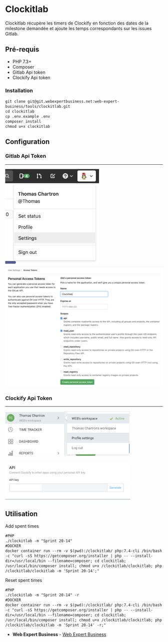 # Clockitlab

Clockitlab récupère les timers de Clockify en fonction des dates de la milestone demandée et ajoute les temps correspondants sur les issues Gitlab.

## Pré-requis

* PHP 7.3+
* Composer
* Gitlab Api token
* Clockify Api token

### Installation

```
git clone git@git.webexpertbusiness.net:web-expert-business/tools/clockitlab.git
cd clockitlab
cp .env.example .env
composer install
chmod u+x clockitlab
```

## Configuration
### Gitlab Api Token
___
<img src="readme/gitlab-token-1.png" width="300" height="auto"/>  

<img src="readme/gitlab-token-2.png" width="auto" height="auto"/>  

### Clockify Api Token  
___
<img src="readme/clockify-token-1.png" width="400" height="auto"/>  
<br /><br />
<img src="readme/clockify-token-2.png" width="400" height="auto"/>  

## Utilisation
Add spent times
```
#PHP
./clockitlab -m "Sprint 20-14"
#DOCKER
docker container run --rm -v $(pwd):/clockitlab/ php:7.4-cli /bin/bash -c "curl -sS https://getcomposer.org/installer | php -- --install-dir=/usr/local/bin --filename=composer; cd clockitlab; /usr/local/bin/composer install; chmod u+x /clockitlab/clockitlab; php /clockitlab/clockitlab -m 'Sprint 20-14';"
```
Reset spent times
```
#PHP
./clockitlab -m "Sprint 20-14" -r
#DOCKER
docker container run --rm -v $(pwd):/clockitlab/ php:7.4-cli /bin/bash -c "curl -sS https://getcomposer.org/installer | php -- --install-dir=/usr/local/bin --filename=composer; cd clockitlab; /usr/local/bin/composer install; chmod u+x /clockitlab/clockitlab; php /clockitlab/clockitlab -m 'Sprint 20-14' -r;"
```
  
* **Web Expert Business** - [Web Expert Business](https://git.webexpertbusiness.net)
